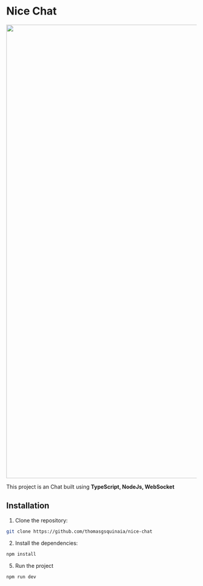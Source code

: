 # Nice Chat

<p align="center">
    <img src="./.github/chat.img" alt="" width="1200px">
</p>

This project is an Chat built using **TypeScript, NodeJs, WebSocket**

## Installation

1. Clone the repository:

```bash
git clone https://github.com/thomasgsquinaia/nice-chat
```

2. Install the dependencies:

```bash
npm install
```

5. Run the project

```bash
npm run dev
```